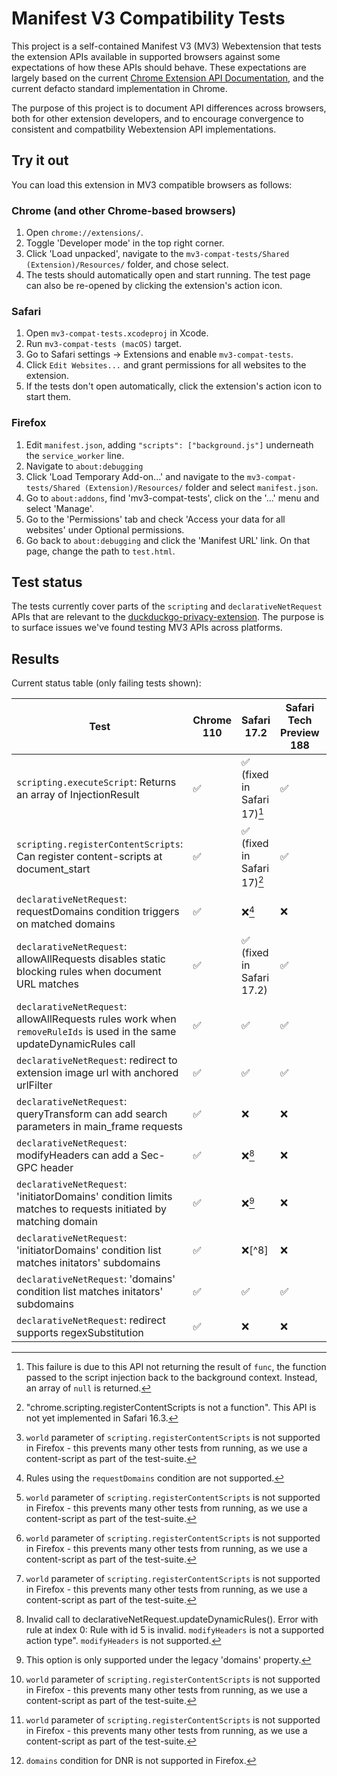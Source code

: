 # Manifest V3 Compatibility Tests

This project is a self-contained Manifest V3 (MV3) Webextension that tests the extension APIs available
in supported browsers against some expectations of how these APIs should behave. These expectations are
largely based on the current [Chrome Extension API Documentation](https://developer.chrome.com/docs/extensions/reference/),
and the current defacto standard implementation in Chrome.

The purpose of this project is to document API differences across browsers, both for other extension developers,
and to encourage convergence to consistent and compatbility Webextension API implementations.

## Try it out

You can load this extension in MV3 compatible browsers as follows:

### Chrome (and other Chrome-based browsers)

 1. Open `chrome://extensions/`.
 2. Toggle 'Developer mode' in the top right corner.
 3. Click 'Load unpacked', navigate to the `mv3-compat-tests/Shared (Extension)/Resources/` folder, and chose select.
 4. The tests should automatically open and start running. The test page can also be re-opened by clicking the extension's action icon.

### Safari

 1. Open `mv3-compat-tests.xcodeproj` in Xcode.
 2. Run `mv3-compat-tests (macOS)` target.
 3. Go to Safari settings -> Extensions and enable `mv3-compat-tests`.
 4. Click `Edit Websites...` and grant permissions for all websites to the extension.
 5. If the tests don't open automatically, click the extension's action icon to start them.

### Firefox

 1. Edit `manifest.json`, adding `"scripts": ["background.js"]` underneath the `service_worker` line.
 2. Navigate to `about:debugging`
 3. Click 'Load Temporary Add-on...' and navigate to the `mv3-compat-tests/Shared (Extension)/Resources/` folder and select `manifest.json`.
 4. Go to `about:addons`, find 'mv3-compat-tests', click on the '...' menu and select 'Manage'.
 5. Go to the 'Permissions' tab and check 'Access your data for all websites' under Optional permissions.
 6. Go back to `about:debugging` and click the 'Manifest URL' link. On that page, change the path to `test.html`.

## Test status

The tests currently cover parts of the `scripting` and `declarativeNetRequest` APIs that are relevant to the 
[duckduckgo-privacy-extension](https://github.com/duckduckgo/duckduckgo-privacy-extension). The purpose is
to surface issues we've found testing MV3 APIs across platforms.

## Results

Current status table (only failing tests shown):

| Test | Chrome 110 | Safari 17.2 | Safari Tech Preview 188 | Firefox Nightly 122 |
| --- | --- | --- | --- | --- |
| `scripting.executeScript`: Returns an array of InjectionResult | ✅ | ✅ (fixed in Safari 17)[^1] | ✅ | ❌ |
| `scripting.registerContentScripts`: Can register content-scripts at document_start | ✅ | ✅ (fixed in Safari 17)[^2] | ✅ | ❌[^9] |
| `declarativeNetRequest`: requestDomains condition triggers on matched domains |  ✅ | ❌[^3] | ❌ | ❌[^9] |
| `declarativeNetRequest`: allowAllRequests disables static blocking rules when document URL matches |  ✅ | ✅ (fixed in Safari 17.2)| ✅ | ❌[^9] |
| `declarativeNetRequest`: allowAllRequests rules work when `removeRuleIds` is used in the same updateDynamicRules call |  ✅ | ✅ | ✅ | ❌[^9] |
| `declarativeNetRequest`: redirect to extension image url with anchored urlFilter |  ✅ | ✅ | ✅ | ❌ |
| `declarativeNetRequest`: queryTransform can add search parameters in main_frame requests |  ✅ | ❌ | ❌ | ✅ |
| `declarativeNetRequest`: modifyHeaders can add a Sec-GPC header |  ✅ | ❌[^6] | ❌ | ✅ |
| `declarativeNetRequest`: 'initiatorDomains' condition limits matches to requests initiated by matching domain |  ✅ | ❌[^7] | ❌ | ❌[^9] |
| `declarativeNetRequest`: 'initiatorDomains' condition list matches initators' subdomains |  ✅ | ❌[^8] | ❌ | ❌[^9] |
| `declarativeNetRequest`: 'domains' condition list matches initators' subdomains |  ✅ | ✅ | ✅ | ❌[^10] |
| `declarativeNetRequest`: redirect supports regexSubstitution |  ✅ | ❌ | ❌ | ✅ |

 [^1]: This failure is due to this API not returning the result of `func`, the function passed to the script injection back to the background context. Instead, an array of `null` is returned.
 [^2]: "chrome.scripting.registerContentScripts is not a function". This API is not yet implemented in Safari 16.3.
 [^3]: Rules using the `requestDomains` condition are not supported.
 [^6]: Invalid call to declarativeNetRequest.updateDynamicRules(). Error with rule at index 0: Rule with id 5 is invalid. `modifyHeaders` is not a supported action type". `modifyHeaders` is not supported.
 [^7]: This option is only supported under the legacy 'domains' property.
 [^9]: `world` parameter of `scripting.registerContentScripts` is not supported in Firefox - this prevents many other tests from running, as we use a content-script as part of the test-suite.
 [^10]: `domains` condition for DNR is not supported in Firefox.
 

